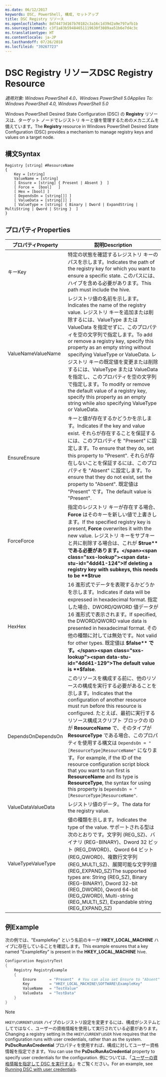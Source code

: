 ```yaml
---
ms.date: 06/12/2017
keywords: DSC, PowerShell, 構成, セットアップ
title: DSC Registry リソース
ms.openlocfilehash: 8d74473d167b70182c3a16c1d39d2a9e797afb1b
ms.sourcegitcommit: c3f1a83b59484651119630f3089aa51b6e7d4c3c
ms.translationtype: HT
ms.contentlocale: ja-JP
ms.lasthandoff: 07/26/2018
ms.locfileid: "39267723"
---
```

# <a name="dsc-registry-resource"></a><span data-ttu-id="4dd41-103">DSC Registry リソース</span><span class="sxs-lookup"><span data-stu-id="4dd41-103">DSC Registry Resource</span></span>

<span data-ttu-id="4dd41-104">_適用対象: Windows PowerShell 4.0、Windows PowerShell 5.0_</span><span class="sxs-lookup"><span data-stu-id="4dd41-104">_Applies To: Windows PowerShell 4.0, Windows PowerShell 5.0_</span></span>

<span data-ttu-id="4dd41-105">Windows PowerShell Desired State Configuration (DSC) の **Registry** リソースは、ターゲット ノードでレジストリ キーと値を管理するためのメカニズムを備えています。</span><span class="sxs-lookup"><span data-stu-id="4dd41-105">The **Registry** resource in Windows PowerShell Desired State Configuration (DSC) provides a mechanism to manage registry keys and values on a target node.</span></span>

## <a name="syntax"></a><span data-ttu-id="4dd41-106">構文</span><span class="sxs-lookup"><span data-stu-id="4dd41-106">Syntax</span></span>

```
Registry [string] #ResourceName
{
    Key = [string]
    ValueName = [string]
    [ Ensure = [string] { Present | Absent }  ]
    [ Force =  [bool]   ]
    [ Hex = [bool] ]
    [ DependsOn = [string[]] ]
    [ ValueData = [string[]] ]
    [ ValueType = [string] { Binary | Dword | ExpandString | MultiString | Qword | String }  ]
}
```

## <a name="properties"></a><span data-ttu-id="4dd41-107">プロパティ</span><span class="sxs-lookup"><span data-stu-id="4dd41-107">Properties</span></span>

| <span data-ttu-id="4dd41-108">プロパティ</span><span class="sxs-lookup"><span data-stu-id="4dd41-108">Property</span></span> | <span data-ttu-id="4dd41-109">説明</span><span class="sxs-lookup"><span data-stu-id="4dd41-109">Description</span></span> |
| --- | --- |
| <span data-ttu-id="4dd41-110">キー</span><span class="sxs-lookup"><span data-stu-id="4dd41-110">Key</span></span>| <span data-ttu-id="4dd41-111">特定の状態を確認するレジストリ キーのパスを示します。</span><span class="sxs-lookup"><span data-stu-id="4dd41-111">Indicates the path of the registry key for which you want to ensure a specific state.</span></span> <span data-ttu-id="4dd41-112">このパスには、ハイブを含める必要があります。</span><span class="sxs-lookup"><span data-stu-id="4dd41-112">This path must include the hive.</span></span>|
| <span data-ttu-id="4dd41-113">ValueName</span><span class="sxs-lookup"><span data-stu-id="4dd41-113">ValueName</span></span>| <span data-ttu-id="4dd41-114">レジストリ値の名前を示します。</span><span class="sxs-lookup"><span data-stu-id="4dd41-114">Indicates the name of the registry value.</span></span> <span data-ttu-id="4dd41-115">レジストリ キーを追加または削除するには、ValueType または ValueData を指定せずに、このプロパティを空の文字列で指定します。</span><span class="sxs-lookup"><span data-stu-id="4dd41-115">To add or remove a registry key, specify this property as an empty string without specifying ValueType or ValueData.</span></span> <span data-ttu-id="4dd41-116">レジストリ キーの既定値を変更または削除するには、ValueType または ValueData を指定し、このプロパティを空の文字列で指定します。</span><span class="sxs-lookup"><span data-stu-id="4dd41-116">To modify or remove the default value of a registry key, specify this property as an empty string while also specifying ValueType or ValueData.</span></span>|
| <span data-ttu-id="4dd41-117">Ensure</span><span class="sxs-lookup"><span data-stu-id="4dd41-117">Ensure</span></span>| <span data-ttu-id="4dd41-118">キーと値が存在するかどうかを示します。</span><span class="sxs-lookup"><span data-stu-id="4dd41-118">Indicates if the key and value exist.</span></span> <span data-ttu-id="4dd41-119">それらが存在することを保証するには、このプロパティを "Present" に設定します。</span><span class="sxs-lookup"><span data-stu-id="4dd41-119">To ensure that they do, set this property to "Present".</span></span> <span data-ttu-id="4dd41-120">それらが存在しないことを保証するには、このプロパティを "Absent" に設定します。</span><span class="sxs-lookup"><span data-stu-id="4dd41-120">To ensure that they do not exist, set the property to "Absent".</span></span> <span data-ttu-id="4dd41-121">既定値は "Present" です。</span><span class="sxs-lookup"><span data-stu-id="4dd41-121">The default value is "Present".</span></span>|
| <span data-ttu-id="4dd41-122">Force</span><span class="sxs-lookup"><span data-stu-id="4dd41-122">Force</span></span>| <span data-ttu-id="4dd41-123">指定のレジストリ キーが存在する場合、**Force** はそのキーを新しい値で上書きします。</span><span class="sxs-lookup"><span data-stu-id="4dd41-123">If the specified registry key is present, **Force** overwrites it with the new value.</span></span> <span data-ttu-id="4dd41-124">レジストリ キーをサブキーと共に削除する場合は、これが **$true** である必要があります。</span><span class="sxs-lookup"><span data-stu-id="4dd41-124">If deleting a registry key with subkeys, this needs to be **$true**</span></span> |
| <span data-ttu-id="4dd41-125">Hex</span><span class="sxs-lookup"><span data-stu-id="4dd41-125">Hex</span></span>| <span data-ttu-id="4dd41-126">16 進形式でデータを表現するかどうかを示します。</span><span class="sxs-lookup"><span data-stu-id="4dd41-126">Indicates if data will be expressed in hexadecimal format.</span></span> <span data-ttu-id="4dd41-127">指定した場合、DWORD/QWORD 値データが 16 進形式で表示されます。</span><span class="sxs-lookup"><span data-stu-id="4dd41-127">If specified, the DWORD/QWORD value data is presented in hexadecimal format.</span></span> <span data-ttu-id="4dd41-128">その他の種類に対しては無効です。</span><span class="sxs-lookup"><span data-stu-id="4dd41-128">Not valid for other types.</span></span> <span data-ttu-id="4dd41-129">既定値は **$false** です。</span><span class="sxs-lookup"><span data-stu-id="4dd41-129">The default value is **$false**.</span></span>|
| <span data-ttu-id="4dd41-130">DependsOn</span><span class="sxs-lookup"><span data-stu-id="4dd41-130">DependsOn</span></span>| <span data-ttu-id="4dd41-131">このリソースを構成する前に、他のリソースの構成を実行する必要があることを示します。</span><span class="sxs-lookup"><span data-stu-id="4dd41-131">Indicates that the configuration of another resource must run before this resource is configured.</span></span> <span data-ttu-id="4dd41-132">たとえば、最初に実行するリソース構成スクリプト ブロックの ID が **ResourceName** で、そのタイプが **ResourceType** である場合、このプロパティを使用する構文は `DependsOn = "[ResourceType]ResourceName"` になります。</span><span class="sxs-lookup"><span data-stu-id="4dd41-132">For example, if the ID of the resource configuration script block that you want to run first is **ResourceName** and its type is **ResourceType**, the syntax for using this property is `DependsOn = "[ResourceType]ResourceName"`.</span></span>|
| <span data-ttu-id="4dd41-133">ValueData</span><span class="sxs-lookup"><span data-stu-id="4dd41-133">ValueData</span></span>| <span data-ttu-id="4dd41-134">レジストリ値のデータ。</span><span class="sxs-lookup"><span data-stu-id="4dd41-134">The data for the registry value.</span></span>|
| <span data-ttu-id="4dd41-135">ValueType</span><span class="sxs-lookup"><span data-stu-id="4dd41-135">ValueType</span></span>| <span data-ttu-id="4dd41-136">値の種類を示します。</span><span class="sxs-lookup"><span data-stu-id="4dd41-136">Indicates the type of the value.</span></span> <span data-ttu-id="4dd41-137">サポートされる型は次のとおりです。文字列 (REG_SZ)、バイナリ (REG-BINARY)、Dword 32 ビット (REG_DWORD)、Qword 64 ビット (REG_QWORD)、複数行文字列 (REG_MULTI_SZ)、展開可能な文字列値 (REG_EXPAND_SZ)</span><span class="sxs-lookup"><span data-stu-id="4dd41-137">The supported types are: String (REG_SZ), Binary (REG-BINARY), Dword 32-bit (REG_DWORD), Qword 64-bit (REG_QWORD), Multi-string (REG_MULTI_SZ), Expandable string (REG_EXPAND_SZ)</span></span> |

## <a name="example"></a><span data-ttu-id="4dd41-138">例</span><span class="sxs-lookup"><span data-stu-id="4dd41-138">Example</span></span>

<span data-ttu-id="4dd41-139">次の例では、"ExampleKey" という名前のキーが **HKEY\_LOCAL\_MACHINE** ハイブに存在していることを確認します。</span><span class="sxs-lookup"><span data-stu-id="4dd41-139">This example ensures that a key named "ExampleKey" is present in the **HKEY\_LOCAL\_MACHINE** hive.</span></span>

```powershell
Configuration RegistryTest
{
    Registry RegistryExample
    {
        Ensure      = "Present"  # You can also set Ensure to "Absent"
        Key         = "HKEY_LOCAL_MACHINE\SOFTWARE\ExampleKey"
        ValueName   = "TestValue"
        ValueData   = "TestData"
    }
}
```

> [!NOTE]
> <span data-ttu-id="4dd41-140">`HKEY\CURRENT\USER` ハイブのレジストリ設定を変更するには、構成がシステムとしてではなく、ユーザーの資格情報を使用して実行されている必要があります。</span><span class="sxs-lookup"><span data-stu-id="4dd41-140">Changing a registry setting in the `HKEY\CURRENT\USER` hive requires that the configuration runs with user credentials, rather than as the system.</span></span> <span data-ttu-id="4dd41-141">**PsDscRunAsCredential** プロパティを使用すれば、構成に対してユーザー資格情報を指定できます。</span><span class="sxs-lookup"><span data-stu-id="4dd41-141">You can use the **PsDscRunAsCredential** property to specify user credentials for the configuration.</span></span> <span data-ttu-id="4dd41-142">例については、「[ユーザーの資格情報を指定して DSC を実行する](runAsUser.md)」をご覧ください。</span><span class="sxs-lookup"><span data-stu-id="4dd41-142">For an example, see [Running DSC with user credentials](runAsUser.md).</span></span>